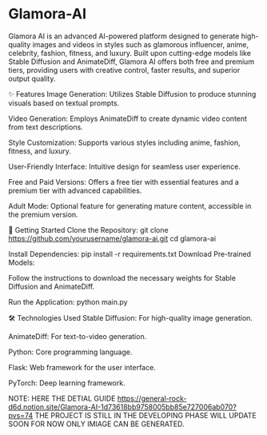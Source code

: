 # Glamora-AI

Glamora AI is an advanced AI-powered platform designed to generate high-quality images and videos in styles such as glamorous influencer, anime, celebrity, fashion, fitness, and luxury. Built upon cutting-edge models like Stable Diffusion and AnimateDiff, Glamora AI offers both free and premium tiers, providing users with creative control, faster results, and superior output quality.

✨ Features
Image Generation: Utilizes Stable Diffusion to produce stunning visuals based on textual prompts.

Video Generation: Employs AnimateDiff to create dynamic video content from text descriptions.

Style Customization: Supports various styles including anime, fashion, fitness, and luxury.

User-Friendly Interface: Intuitive design for seamless user experience.

Free and Paid Versions: Offers a free tier with essential features and a premium tier with advanced capabilities.

Adult Mode: Optional feature for generating mature content, accessible in the premium version.​

🚀 Getting Started
Clone the Repository:
git clone https://github.com/yourusername/glamora-ai.git
cd glamora-ai

Install Dependencies:
pip install -r requirements.txt
Download Pre-trained Models:

Follow the instructions to download the necessary weights for Stable Diffusion and AnimateDiff.​

Run the Application:
python main.py

🛠️ Technologies Used
Stable Diffusion: For high-quality image generation.

AnimateDiff: For text-to-video generation.

Python: Core programming language.

Flask: Web framework for the user interface.

PyTorch: Deep learning framework.​

NOTE: HERE THE DETIAL GUIDE https://general-rock-d6d.notion.site/Glamora-AI-1d73618bb9758005bb85e727006ab070?pvs=74
THE PROJECT IS STILL IN THE DEVELOPING PHASE WILL UPDATE SOON FOR NOW ONLY IMIAGE CAN BE GENERATED.
